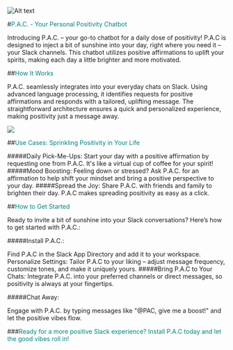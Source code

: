 

 ![Alt text](th-1687253744.jpeg)

#<span style="color:Teal">P.A.C. - Your Personal Positivity Chatbot</span>

Introducing P.A.C. – your go-to chatbot for a daily dose of positivity! P.A.C is designed to inject a bit of sunshine into your day, right where you need it – your Slack channels. This chatbot utilizes positive affirmations to uplift your spirits, making each day a little brighter and more motivated.

##<span style="color:Teal">How It Works</span>

P.A.C. seamlessly integrates into your everyday chats on Slack. Using advanced language processing, it identifies requests for positive affirmations and responds with a tailored, uplifting message. The straightforward architecture ensures a quick and personalized experience, making positivity just a message away.


![](th-1539512658.jpeg)

##<span style="color:Teal">Use Cases: Sprinkling Positivity in Your Life</span>

#####Daily Pick-Me-Ups: 
Start your day with a positive affirmation by requesting one from P.A.C. It's like a virtual cup of coffee for your spirit!
#####Mood Boosting: 
Feeling down or stressed? Ask P.A.C. for an affirmation to help shift your mindset and bring a positive perspective to your day.
#####Spread the Joy: 
Share P.A.C. with friends and family to brighten their day. P.A.C makes spreading positivity as easy as a click.

##<span style="color:Teal">How to Get Started</span>

Ready to invite a bit of sunshine into your Slack conversations? Here’s how to get started with P.A.C.:

#####Install P.A.C.: 

Find P.A.C in the Slack App Directory and add it to your workspace.
Personalize Settings: Tailor P.A.C to your liking – adjust message frequency, customize tones, and make it uniquely yours.
#####Bring P.A.C to Your Chats:
 Integrate P.A.C. into your preferred channels or direct messages, so positivity is always at your fingertips.

#####Chat Away: 

Engage with P.A.C. by typing messages like "@PAC, give me a boost!" and let the positive vibes flow.

###<span style="color:Teal">Ready for a more positive Slack experience? Install P.A.C today and let the good vibes roll in!</span>

